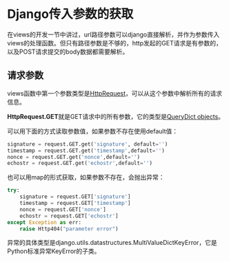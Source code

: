 <!-- toc -->
# Django传入参数的获取

在views的开发一节中讲过，url路径参数可以django直接解析，并作为参数传入views的处理函数。但只有路径参数是不够的，http发起的GET请求是有参数的，以及POST请求提交的body数据都需要解析。

## 请求参数

views函数中第一个参数类型是[HttpRequest][1]，可以从这个参数中解析所有的请求信息。

**HttpRequest.GET**就是GET请求中的所有参数，它的类型是[QueryDict objects][2]。

可以用下面的方式读取参数值，如果参数不存在使用default值：

```python
signature = request.GET.get('signature', default='')
timestamp = request.GET.get('timestamp',default='')
nonce = request.GET.get('nonce',default='')
echostr = request.GET.get('echostr',default='')
```

也可以用map的形式获取，如果参数不存在，会抛出异常：

```python
try:
    signature = request.GET['signature']
    timestamp = request.GET['timestamp']
    nonce = request.GET['nonce']
    echostr = request.GET['echostr']
except Exception as err:
    raise Http404("parameter error")
```
 
异常的具体类型是django.utils.datastructures.MultiValueDictKeyError，它是Python标准异常KeyError的子类。

[1]: https://docs.djangoproject.com/en/2.2/ref/request-response/ "Django Request and response objects"
[2]: https://docs.djangoproject.com/en/2.2/ref/request-response/#querydict-objects "QueryDict objects"
